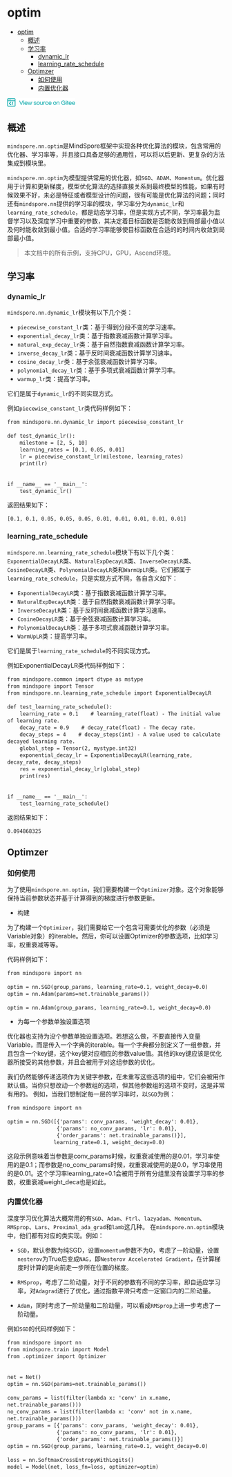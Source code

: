 # optim

<!-- TOC -->

- [optim](#optim)
    - [概述](#概述)
    - [学习率](#学习率)
        - [dynamic_lr](#dynamic_lr)
        - [learning_rate_schedule](#learning_rate_schedule)
    - [Optimzer](#optimzer)
        - [如何使用](#如何使用)
        - [内置优化器](#内置优化器)

<!-- /TOC -->

<a href="https://gitee.com/mindspore/docs/blob/master/api/source_zh_cn/programming_guide/optim.md" target="_blank"><img src="../_static/logo_source.png"></a>

## 概述

`mindspore.nn.optim`是MindSpore框架中实现各种优化算法的模块，包含常用的优化器、学习率等，并且接口具备足够的通用性，可以将以后更新、更复杂的方法集成到模块里。

`mindspore.nn.optim`为模型提供常用的优化器，如`SGD`、`ADAM`、`Momentum`。优化器用于计算和更新梯度，模型优化算法的选择直接关系到最终模型的性能，如果有时候效果不好，未必是特征或者模型设计的问题，很有可能是优化算法的问题；同时还有`mindspore.nn`提供的学习率的模块，学习率分为`dynamic_lr`和`learning_rate_schedule`，都是动态学习率，但是实现方式不同，学习率最为监督学习以及深度学习中重要的参数，其决定着目标函数是否能收敛到局部最小值以及何时能收敛到最小值。合适的学习率能够使目标函数在合适的的时间内收敛到局部最小值。

> 本文档中的所有示例，支持CPU，GPU，Ascend环境。

## 学习率
### dynamic_lr

`mindspore.nn.dynamic_lr`模块有以下几个类：

- `piecewise_constant_lr`类：基于得到分段不变的学习速率。
- `exponential_decay_lr`类：基于指数衰减函数计算学习率。
- `natural_exp_decay_lr`类：基于自然指数衰减函数计算学习率。
- `inverse_decay_lr`类：基于反时间衰减函数计算学习速率。
- `cosine_decay_lr`类：基于余弦衰减函数计算学习率。
- `polynomial_decay_lr`类：基于多项式衰减函数计算学习率。
- `warmup_lr`类：提高学习率。

它们是属于`dynamic_lr`的不同实现方式。

例如`piecewise_constant_lr`类代码样例如下：

```
from mindspore.nn.dynamic_lr import piecewise_constant_lr

def test_dynamic_lr():
    milestone = [2, 5, 10]
    learning_rates = [0.1, 0.05, 0.01]
    lr = piecewise_constant_lr(milestone, learning_rates)
    print(lr)


if __name__ == '__main__':
    test_dynamic_lr()
```

返回结果如下：
```
[0.1, 0.1, 0.05, 0.05, 0.05, 0.01, 0.01, 0.01, 0.01, 0.01]
```

### learning_rate_schedule

`mindspore.nn.learning_rate_schedule`模块下有以下几个类：`ExponentialDecayLR`类、`NaturalExpDecayLR`类、`InverseDecayLR`类、`CosineDecayLR`类、`PolynomialDecayLR`类和`WarmUpLR`类。它们都属于`learning_rate_schedule`，只是实现方式不同，各自含义如下：

- `ExponentialDecayLR`类：基于指数衰减函数计算学习率。
- `NaturalExpDecayLR`类：基于自然指数衰减函数计算学习率。
- `InverseDecayLR`类：基于反时间衰减函数计算学习速率。
- `CosineDecayLR`类：基于余弦衰减函数计算学习率。
- `PolynomialDecayLR`类：基于多项式衰减函数计算学习率。
- `WarmUpLR`类：提高学习率。

它们是属于`learning_rate_schedule`的不同实现方式。

例如ExponentialDecayLR类代码样例如下：
```
from mindspore.common import dtype as mstype
from mindspore import Tensor
from mindspore.nn.learning_rate_schedule import ExponentialDecayLR

def test_learning_rate_schedule():
    learning_rate = 0.1    # learning_rate(float) - The initial value of learning rate.
    decay_rate = 0.9    # decay_rate(float) - The decay rate.
    decay_steps = 4    # decay_steps(int) - A value used to calculate decayed learning rate.
    global_step = Tensor(2, mystype.int32)
    exponential_decay_lr = ExponentialDecayLR(learning_rate, decay_rate, decay_steps)
    res = exponential_decay_lr(global_step)
    print(res)


if __name__ == '__main__':
    test_learning_rate_schedule()
```

返回结果如下：
```
0.094868325
```


## Optimzer
### 如何使用
为了使用`mindspore.nn.optim`，我们需要构建一个`Optimizer`对象。这个对象能够保持当前参数状态并基于计算得到的梯度进行参数更新。

- 构建

为了构建一个`Optimizer`，我们需要给它一个包含可需要优化的参数（必须是Variable对象）的iterable。然后，你可以设置Optimizer的参数选项，比如学习率，权重衰减等等。

代码样例如下：

```
from mindspore import nn

optim = nn.SGD(group_params, learning_rate=0.1, weight_decay=0.0)
optim = nn.Adam(params=net.trainable_params())

optim = nn.Adam(group_params, learning_rate=0.1, weight_decay=0.0)

```

- 为每一个参数单独设置选项

优化器也支持为没个参数单独设置选项。若想这么做，不要直接传入变量Variable，而是传入一个字典的iterable。每一个字典都分别定义了一组参数，并且包含一个key键，这个key键对应相应的参数value值。其他的key键应该是优化器所接受的其他参数，并且会被用于对这组参数的优化。

我们仍然能够传递选项作为关键字参数，在未重写这些选项的组中，它们会被用作默认值。当你只想改动一个参数组的选项，但其他参数组的选项不变时，这是非常有用的。
例如，当我们想制定每一层的学习率时，以`SGD`为例：

```
from mindspore import nn

optim = nn.SGD([{'params': conv_params, 'weight_decay': 0.01},
                {'params': no_conv_params, 'lr': 0.01},
                {'order_params': net.trainable_params()}],
               learning_rate=0.1, weight_decay=0.0)

```
这段示例意味着当参数是conv_params时候，权重衰减使用的是0.01，学习率使用的是0.1；而参数是no_conv_params时候，权重衰减使用的是0.0，学习率使用的是0.01。这个学习率learning_rate=0.1会被用于所有分组里没有设置学习率的参数，权重衰减weight_deca也是如此。

### 内置优化器

深度学习优化算法大概常用的有`SGD`、`Adam`、`Ftrl`、`lazyadam`、`Momentum`、`RMSprop`、`Lars`、`Proximal_ada_grad`和`lamb`这几种。
在`mindspore.nn.optim`模块中，他们都有对应的类实现。例如：

- `SGD`，默认参数为纯SGD，设置`momentum`参数不为0，考虑了一阶动量，设置`nesterov`为True后变成`NAG`，即`Nesterov Accelerated Gradient`，在计算梯度时计算的是向前走一步所在位置的梯度。

- `RMSprop`，考虑了二阶动量，对于不同的参数有不同的学习率，即自适应学习率，对`Adagrad`进行了优化，通过指数平滑只考虑一定窗口内的二阶动量。

- `Adam`，同时考虑了一阶动量和二阶动量，可以看成`RMSprop`上进一步考虑了一阶动量。

例如`SGD`的代码样例如下：

```
from mindspore import nn
from mindspore.train import Model
from .optimizer import Optimizer


net = Net()
optim = nn.SGD(params=net.trainable_params())

conv_params = list(filter(lambda x: 'conv' in x.name, net.trainable_params()))
no_conv_params = list(filter(lambda x: 'conv' not in x.name, net.trainable_params()))
group_params = [{'params': conv_params, 'weight_decay': 0.01},
                {'params': no_conv_params, 'lr': 0.01},
                {'order_params': net.trainable_params()}]
optim = nn.SGD(group_params, learning_rate=0.1, weight_decay=0.0)

loss = nn.SoftmaxCrossEntropyWithLogits()
model = Model(net, loss_fn=loss, optimizer=optim)

```